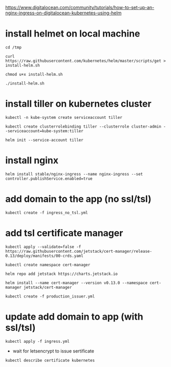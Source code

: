 https://www.digitalocean.com/community/tutorials/how-to-set-up-an-nginx-ingress-on-digitalocean-kubernetes-using-helm

# install helmet on local machine

```
cd /tmp
```

```
curl https://raw.githubusercontent.com/kubernetes/helm/master/scripts/get > install-helm.sh
```

```
chmod u+x install-helm.sh
```

```
./install-helm.sh
```

# install tiller on kubernetes cluster

```
kubectl -n kube-system create serviceaccount tiller
```

```
kubectl create clusterrolebinding tiller --clusterrole cluster-admin --serviceaccount=kube-system:tiller
```

```
helm init --service-account tiller
```

# install nginx

```
helm install stable/nginx-ingress --name nginx-ingress --set controller.publishService.enabled=true
```

# add domain to the app (no ssl/tsl)

```
kubectl create -f ingress_no_tsl.yml
```

# add tsl certificate manager

```
kubectl apply --validate=false -f https://raw.githubusercontent.com/jetstack/cert-manager/release-0.13/deploy/manifests/00-crds.yaml
```

```
kubectl create namespace cert-manager
```

```
helm repo add jetstack https://charts.jetstack.io
```

```
helm install --name cert-manager --version v0.13.0 --namespace cert-manager jetstack/cert-manager
```

```
kubectl create -f production_issuer.yml
```

# update add domain to app (with ssl/tsl)

```
kubectl apply -f ingress.yml
```

- wait for letsencrypt to issue sertificate

```
kubectl describe certificate kubernetes
```
